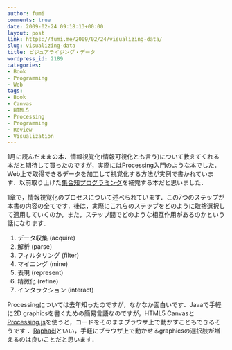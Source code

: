 ```yaml
---
author: fumi
comments: true
date: 2009-02-24 09:18:13+00:00
layout: post
link: https://fumi.me/2009/02/24/visualizing-data/
slug: visualizing-data
title: ビジュアライジング・データ
wordpress_id: 2189
categories:
- Book
- Programming
- Web
tags:
- Book
- Canvas
- HTML5
- Processing
- Programming
- Review
- Visualization
---
```


1月に読んだままの本．情報視覚化(情報可視化とも言う)について教えてくれる本だと期待して買ったのですが，実際にはProcessing入門のような本でした．Web上で取得できるデータを加工して視覚化する方法が実例で書かれています．以前取り上げた[集合知プログラミング](http://fumi.me/2008/08/19/pci/)を補完する本だと思いました．

1章で，情報視覚化のプロセスについて述べられています．この7つのステップが本書の内容の全てです．後は，実際にこれらのステップをどのように取捨選択して適用していくのか，また，ステップ間でどのような相互作用があるのかという話になります．

1. データ収集 (acquire)
2. 解析 (parse)
3. フィルタリング (filter)
4. マイニング (mine)
5. 表現 (represent)
6. 精微化 (refine)
7. インタラクション (interact)

Processingについては去年知ったのですが，なかなか面白いです．Javaで手軽に2D graphicsを書くための簡易言語なのですが，HTML5 Canvasと[Processing.js](http://ejohn.org/blog/processingjs/)を使うと，コードをそのままブラウザ上で動かすこともできるそうです ．[Raphaël](http://raphaeljs.com/)といい，手軽にブラウザ上で動かせるgraphicsの選択肢が増えるのは良いことだと思います．
